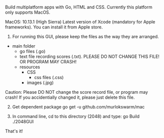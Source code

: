 Build multiplatform apps with Go, HTML and CSS. Currently this platform only supports MacOS.

MacOS: 10.13.1 (High Sierra)
Latest version of Xcode (mandatory for Apple frameworks). You can install it from Apple store.

1. For running this GUI, please keep the files as the way they are arranged.
  - main folder
    - go files (.go)
    - text file recording scores (.txt). PLEASE DO NOT CHANGE THIS FILE! OR PROGRAM MAY CRASH!
    - resources
      - CSS
        - css files (.css)
      - images (.jpg)

 Caution: Please DO NOT change the score record file, or program may crash! If you accidentially
 changed it, please just delete this file.

2. Get dependent package
  go get -u github.com/murlokswarm/mac

3. In command line, cd to this directory (2048) and type:
  go Build
  ./2048GUI

That's it!
